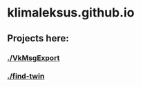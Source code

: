 ﻿# klimaleksus.github.io

## Projects here:

### [./VkMsgExport](VkMsgExport)

### [./find-twin](find-twin)

